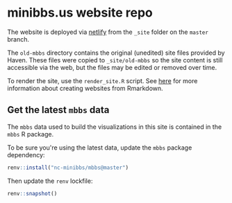 # minibbs.us website repo

The website is deployed via [netlify](http://www.netlify.com) from the `_site` folder on the `master` branch.

The `old-mbbs` directory contains the original (unedited) site files provided by Haven. These files were copied to `_site/old-mbbs` so the site content is still accessible via the web, but the files may be edited or removed over time.

To render the site, use the `render_site.R` script. See [here](https://bookdown.org/yihui/rmarkdown/websites.html) for more information about creating websites from Rmarkdown.

## Get the latest `mbbs` data

The `mbbs` data used to build the visualizations
in this site is contained in the `mbbs` R package.

To be sure you're using the latest data,
update the `mbbs` package dependency:

```r
renv::install("nc-minibbs/mbbs@master")
```

Then update the `renv` lockfile:

```r
renv::snapshot()
```